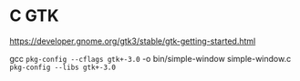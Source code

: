 # C GTK

https://developer.gnome.org/gtk3/stable/gtk-getting-started.html

gcc `pkg-config --cflags gtk+-3.0` -o bin/simple-window simple-window.c `pkg-config --libs gtk+-3.0`

